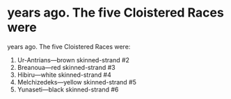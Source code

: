 # years ago. The five Cloistered Races were

years ago. The five Cloistered Races were:
1. Ur-Antrians—brown skinned-strand #2
2. Breanoua—red skinned-strand #3
3. Hibiru—white skinned-strand #4
4. Melchizedeks—yellow skinned-strand #5
5. Yunaseti—black skinned-strand #6